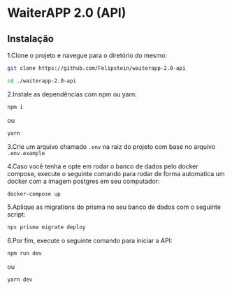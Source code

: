 # WaiterAPP 2.0 (API)

## Instalação

1.Clone o projeto e navegue para o diretório do mesmo:

```bash
git clone https://github.com/Felipstein/waiterapp-2.0-api

cd ./waiterapp-2.0-api
```

2.Instale as dependências com npm ou yarn:

```bash
npm i
```

ou

```bash
yarn
```

3.Crie um arquivo chamado `.env` na raiz do projeto com base no arquivo `.env.example`

4.Caso você tenha e opte em rodar o banco de dados pelo docker compose, execute o seguinte comando para rodar de forma automatica um docker com a imagem postgres em seu computador:

```bash
docker-compose up
```

5.Aplique as migrations do prisma no seu banco de dados com o seguinte script:

```bash
npx prisma migrate deploy
```

6.Por fim, execute o seguinte comando para iniciar a API:

```bash
npm run dev
```

ou

```bash
yarn dev
```
